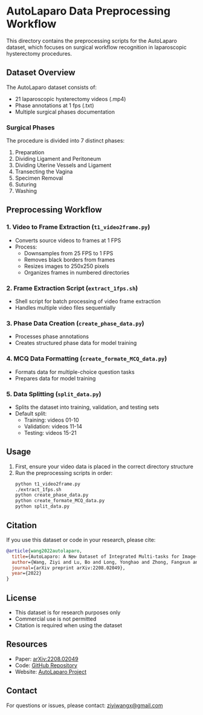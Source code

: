 # AutoLaparo Data Preprocessing Workflow

This directory contains the preprocessing scripts for the AutoLaparo dataset, which focuses on surgical workflow recognition in laparoscopic hysterectomy procedures.

## Dataset Overview

The AutoLaparo dataset consists of:
- 21 laparoscopic hysterectomy videos (.mp4)
- Phase annotations at 1 fps (.txt)
- Multiple surgical phases documentation

### Surgical Phases
The procedure is divided into 7 distinct phases:
1. Preparation
2. Dividing Ligament and Peritoneum
3. Dividing Uterine Vessels and Ligament
4. Transecting the Vagina
5. Specimen Removal
6. Suturing
7. Washing

## Preprocessing Workflow

### 1. Video to Frame Extraction (`t1_video2frame.py`)
- Converts source videos to frames at 1 FPS
- Process:
  - Downsamples from 25 FPS to 1 FPS
  - Removes black borders from frames
  - Resizes images to 250x250 pixels
  - Organizes frames in numbered directories

### 2. Frame Extraction Script (`extract_1fps.sh`)
- Shell script for batch processing of video frame extraction
- Handles multiple video files sequentially

### 3. Phase Data Creation (`create_phase_data.py`)
- Processes phase annotations
- Creates structured phase data for model training

### 4. MCQ Data Formatting (`create_formate_MCQ_data.py`)
- Formats data for multiple-choice question tasks
- Prepares data for model training

### 5. Data Splitting (`split_data.py`)
- Splits the dataset into training, validation, and testing sets
- Default split:
  - Training: videos 01-10
  - Validation: videos 11-14
  - Testing: videos 15-21

## Usage

1. First, ensure your video data is placed in the correct directory structure
2. Run the preprocessing scripts in order:
   ```bash
   python t1_video2frame.py
   ./extract_1fps.sh
   python create_phase_data.py
   python create_formate_MCQ_data.py
   python split_data.py
   ```

## Citation

If you use this dataset or code in your research, please cite:

```bibtex
@article{wang2022autolaparo,
  title={AutoLaparo: A New Dataset of Integrated Multi-tasks for Image-guided Surgical Automation in Laparoscopic Hysterectomy},
  author={Wang, Ziyi and Lu, Bo and Long, Yonghao and Zhong, Fangxun and Cheung, Tak-Hong and Dou, Qi and Liu, Yunhui},
  journal={arXiv preprint arXiv:2208.02049},
  year={2022}
}
```

## License

- This dataset is for research purposes only
- Commercial use is not permitted
- Citation is required when using the dataset

## Resources

- Paper: [arXiv:2208.02049](https://arxiv.org/abs/2208.02049)
- Code: [GitHub Repository](https://github.com/ziyiwangx/AutoLaparo)
- Website: [AutoLaparo Project](https://autolaparo.github.io)

## Contact

For questions or issues, please contact: ziyiwangx@gmail.com 